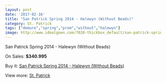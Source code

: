 ```yaml
---
layout: post
date: '2017-02-16'
title: "San Patrick Spring 2014 - Halewyn (Without Beads)"
category: St. Patrick
tags: ["demure","spring","prom","without","halewyn"]
image: http://www.idealgown.com/7020-thickbox_default/san-patrick-spring-2014-halewyn-without-beads.jpg
---
```

San Patrick Spring 2014 - Halewyn (Without Beads)

On Sales: **$340.995**
<a href="https://www.idealgown.com/en/st-patrick/2993-san-patrick-spring-2014-halewyn-without-beads.html"><amp-img layout="responsive" width="600" height="600" src="//www.idealgown.com/7020-thickbox_default/san-patrick-spring-2014-halewyn-without-beads.jpg" alt="San Patrick Spring 2014 - Halewyn (Without Beads) 0" /></a>
<a href="https://www.idealgown.com/en/st-patrick/2993-san-patrick-spring-2014-halewyn-without-beads.html"><amp-img layout="responsive" width="600" height="600" src="//www.idealgown.com/7022-thickbox_default/san-patrick-spring-2014-halewyn-without-beads.jpg" alt="San Patrick Spring 2014 - Halewyn (Without Beads) 1" /></a>
<a href="https://www.idealgown.com/en/st-patrick/2993-san-patrick-spring-2014-halewyn-without-beads.html"><amp-img layout="responsive" width="600" height="600" src="//www.idealgown.com/7021-thickbox_default/san-patrick-spring-2014-halewyn-without-beads.jpg" alt="San Patrick Spring 2014 - Halewyn (Without Beads) 2" /></a>

Buy it: [San Patrick Spring 2014 - Halewyn (Without Beads)](https://www.idealgown.com/en/st-patrick/2993-san-patrick-spring-2014-halewyn-without-beads.html "San Patrick Spring 2014 - Halewyn (Without Beads)")

View more: [St. Patrick](https://www.idealgown.com/en/36-st-patrick "St. Patrick")